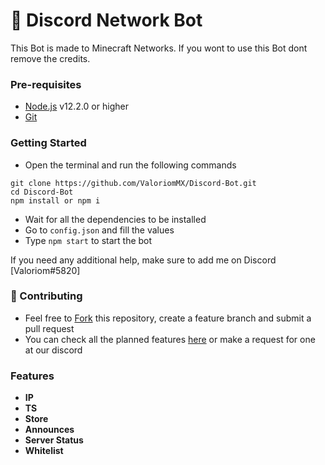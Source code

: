 # 🤖 Discord Network Bot

This Bot is made to Minecraft Networks.
If you wont to use this Bot dont remove the credits.

### Pre-requisites

* [Node.js](https://nodejs.org/en/) v12.2.0 or higher
* [Git](https://git-scm.com/downloads)

### Getting Started

* Open the terminal and run the following commands

```
git clone https://github.com/ValoriomMX/Discord-Bot.git
cd Discord-Bot
npm install or npm i
```

* Wait for all the dependencies to be installed
* Go to `config.json` and fill the values
* Type `npm start` to start the bot

If you need any additional help, make sure to add me on Discord [Valoriom#5820]

### 🤝 Contributing

* Feel free to [Fork](https://github.com/ValoriomMX/Discord-Bot/fork) this repository, create a feature branch and submit a pull request
* You can check all the planned features [here](https://github.com/ValoriomMX/Discord-Bot/projects) or make a request for one at our discord

### Features

* **IP**
* **TS**
* **Store**
* **Announces**
* **Server Status**
* **Whitelist**
